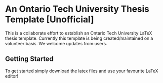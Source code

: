# An Ontario Tech University Thesis Template [Unofficial]

This is a collaborate effort to establish an Ontario Tech University LaTeX thesis template. Currently this template is being created/maintained on a volunteer basis. We welcome updates from users.

## Getting Started

To get started simply download the latex files and use your favourite LaTeX editor!
